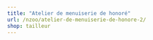 ```yaml
---
title: "Atelier de menuiserie de honoré"
url: /nzoo/atelier-de-menuiserie-de-honore-2/
shop: tailleur
---
```

